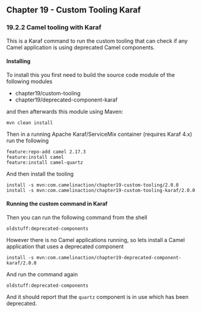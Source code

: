 Chapter 19 - Custom Tooling Karaf
---------------------------------

### 19.2.2 Camel tooling with Karaf

This is a Karaf command to run the custom tooling that can check if any Camel application
is using deprecated Camel components.

#### Installing

To install this you first need to build the source code module of the following modules

 - chapter19/custom-tooling
 - chapter19/deprecated-component-karaf

and then afterwards this module using Maven:

    mvn clean install

Then in a running Apache Karaf/ServiceMix container (requires Karaf 4.x) run the following

    feature:repo-add camel 2.17.3
    feature:install camel
    feature:install camel-quartz

And then install the tooling

    install -s mvn:com.camelinaction/chapter19-custom-tooling/2.0.0
    install -s mvn:com.camelinaction/chapter19-custom-tooling-karaf/2.0.0

#### Running the custom command in Karaf

Then you can run the following command from the shell

    oldstuff:deprecated-components

However there is no Camel applications running, so lets install a Camel application that uses a deprecated component

    install -s mvn:com.camelinaction/chapter19-deprecated-component-karaf/2.0.0

And run the command again

    oldstuff:deprecated-components

And it should report that the `quartz` component is in use which has been deprecated.

